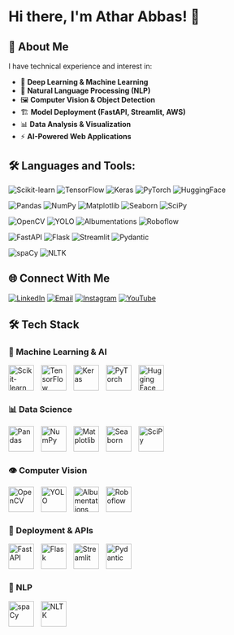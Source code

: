 # Hi there, I'm Athar Abbas! 👋

## 🚀 About Me
I have technical experience and interest in:
- 🧠 **Deep Learning & Machine Learning**
- 🤖 **Natural Language Processing (NLP)**
- 🖼️ **Computer Vision & Object Detection**
- 🏗️ **Model Deployment (FastAPI, Streamlit, AWS)**
- 📊 **Data Analysis & Visualization**
- ⚡ **AI-Powered Web Applications**

## 🛠️ Languages and Tools:


![Scikit-learn](https://img.shields.io/badge/ScikitLearn-F7931E?style=for-the-badge&logo=scikit-learn&logoColor=white)
![TensorFlow](https://img.shields.io/badge/TensorFlow-FF6F00?style=for-the-badge&logo=tensorflow&logoColor=white)
![Keras](https://img.shields.io/badge/Keras-D00000?style=for-the-badge&logo=keras&logoColor=white)
![PyTorch](https://img.shields.io/badge/PyTorch-EE4C2C?style=for-the-badge&logo=pytorch&logoColor=white)
![HuggingFace](https://img.shields.io/badge/HuggingFace-FFD21E?style=for-the-badge&logo=huggingface&logoColor=black)


![Pandas](https://img.shields.io/badge/Pandas-2C2D72?style=for-the-badge&logo=pandas&logoColor=white)
![NumPy](https://img.shields.io/badge/NumPy-013243?style=for-the-badge&logo=numpy&logoColor=white)
![Matplotlib](https://img.shields.io/badge/Matplotlib-%23ffffff.svg?style=for-the-badge&logo=Matplotlib&logoColor=black)
![Seaborn](https://img.shields.io/badge/Seaborn-0C55A5?style=for-the-badge&logo=seaborn&logoColor=white)
![SciPy](https://img.shields.io/badge/SciPy-8CAAE6?style=for-the-badge&logo=scipy&logoColor=white)


![OpenCV](https://img.shields.io/badge/OpenCV-5C3EE8?style=for-the-badge&logo=opencv&logoColor=white)
![YOLO](https://img.shields.io/badge/YOLO-00FFFF?style=for-the-badge&logo=yolo&logoColor=black)
![Albumentations](https://img.shields.io/badge/Albumentations-00C4CC?style=for-the-badge&logo=albumentations&logoColor=white)
![Roboflow](https://img.shields.io/badge/Roboflow-FF4C4C?style=for-the-badge&logo=roboflow&logoColor=white)


![FastAPI](https://img.shields.io/badge/FastAPI-005571?style=for-the-badge&logo=fastapi)
![Flask](https://img.shields.io/badge/Flask-000000?style=for-the-badge&logo=flask&logoColor=white)
![Streamlit](https://img.shields.io/badge/Streamlit-FF4B4B?style=for-the-badge&logo=streamlit&logoColor=white)
![Pydantic](https://img.shields.io/badge/Pydantic-9209FF?style=for-the-badge&logo=pydantic&logoColor=white)


![spaCy](https://img.shields.io/badge/spaCy-09A3D5?style=for-the-badge&logo=spacy&logoColor=white)
![NLTK](https://img.shields.io/badge/NLTK-000080?style=for-the-badge&logo=nltk&logoColor=white)

## 🌐 Connect With Me

[![LinkedIn](https://img.shields.io/badge/LinkedIn-0A66C2?style=for-the-badge&logo=linkedin)](https://www.linkedin.com/in/atharabbas-993-linkden)
[![Email](https://img.shields.io/badge/Email-D14836?style=for-the-badge&logo=gmail&logoColor=white)](mailto:atharabbas993@gmail.com)
[![Instagram](https://img.shields.io/badge/Instagram-E4405F?style=for-the-badge&logo=instagram&logoColor=white)]([https://www.instagram.com/your_username](https://www.instagram.com/athar_abbas993?igsh=MXJsb3p1enU5MGlqcA%3D%3D&utm_source=qr))
[![YouTube](https://img.shields.io/badge/YouTube-FF0000?style=for-the-badge&logo=youtube&logoColor=white)](https://www.youtube.com/@atharabbas993-s4x)


## 🛠️ Tech Stack

### 🤖 Machine Learning & AI
<img src="https://upload.wikimedia.org/wikipedia/commons/0/05/Scikit_learn_logo_small.svg" width="50" title="Scikit-learn"> <img src="https://upload.wikimedia.org/wikipedia/commons/2/2d/Tensorflow_logo.svg" width="50" title="TensorFlow"> <img src="https://upload.wikimedia.org/wikipedia/commons/a/ae/Keras_logo.svg" width="50" title="Keras"> <img src="https://upload.wikimedia.org/wikipedia/commons/9/96/Pytorch_logo.svg" width="50" title="PyTorch"> <img src="https://huggingface.co/front/assets/huggingface_logo.svg" width="50" title="Hugging Face">

### 📊 Data Science
<img src="https://upload.wikimedia.org/wikipedia/commons/2/22/Pandas_mark.svg" width="50" title="Pandas"> <img src="https://upload.wikimedia.org/wikipedia/commons/3/31/NumPy_logo_2020.svg" width="50" title="NumPy"> <img src="https://upload.wikimedia.org/wikipedia/commons/8/84/Matplotlib_icon.svg" width="50" title="Matplotlib"> <img src="https://seaborn.pydata.org/_images/logo-mark-lightbg.svg" width="50" title="Seaborn"> <img src="https://upload.wikimedia.org/wikipedia/commons/b/b2/SCIPY_2.svg" width="50" title="SciPy">

### 👁️ Computer Vision
<img src="https://upload.wikimedia.org/wikipedia/commons/3/32/OpenCV_Logo_with_text_svg_version.svg" width="50" title="OpenCV"> <img src="https://www.ultralytics.com/images/yolo-logo.png" width="50" title="YOLO"> <img src="https://albumentations.ai/images/albumentations_logo.svg" width="50" title="Albumentations"> <img src="https://roboflow.com/images/roboflow-app-icon.png" width="50" title="Roboflow">

### 🚀 Deployment & APIs
<img src="https://fastapi.tiangolo.com/img/logo-margin/logo-teal.png" width="50" title="FastAPI"> <img src="https://upload.wikimedia.org/wikipedia/commons/3/3c/Flask_logo.svg" width="50" title="Flask"> <img src="https://streamlit.io/images/brand/streamlit-mark-color.svg" width="50" title="Streamlit"> <img src="https://pydantic.dev/img/logo.svg" width="50" title="Pydantic">

### 📝 NLP
<img src="https://upload.wikimedia.org/wikipedia/commons/8/88/SpaCy_logo.svg" width="50" title="spaCy"> <img src="https://upload.wikimedia.org/wikipedia/commons/d/d3/NLTK_Logo.jpg" width="50" title="NLTK">


